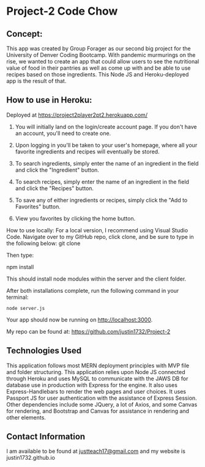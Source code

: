 # Project-2 Code Chow
## Concept:
This app was created by Group Forager as our second big project for the University of Denver Coding Bootcamp. With pandemic murmurings on the rise, we wanted to create an app that could allow users to see the nutritional value of food in their pantries as well as come up with and be able to use recipes based on those ingredients. This Node JS and Heroku-deployed app is the result of that.

## How to use in Heroku:
Deployed at https://project2player2pt2.herokuapp.com/

1.  You will initially land on the login/create account page.  If you don't have an account, you'll need to create one.

2.  Upon logging in you'll be taken to your user's homepage, where all your favorite ingredients and recipes will eventually be stored.

3. To search ingredients, simply enter the name of an ingredient in the field and click the "Ingredient" button.

4. To search recipes, simply enter the name of an ingredient in the field and click the "Recipes" button.

5. To save any of either ingredients or recipes, simply click the "Add to Favorites" button.

6. View you favorites by clicking the home button.
 
 How to use locally:
 For a local version, I recommend using Visual Studio Code. Navigate over to my GitHub repo, click clone, and be sure to type in the following below:
git clone

Then type:

npm install

This should install node modules within the server and the client folder.

After both installations complete, run the following command in your terminal:

```
node server.js
```

Your app should now be running on <http://localhost:3000>.

My repo can be found at:
https://github.com/justin1732/Project-2


## Technologies Used

This application follows most MERN deployment principles with MVP file and folder structuring. This application relies upon Node JS connected through Heroku and uses MySQL to communicate with the JAWS DB for database use in production with Express for the engine. It also uses Express-Handlebars to render the web pages and user choices. It uses Passport JS for user authentication with the assistance of Express Session. Other dependencies  include some JQuery, a lot of Axios, and some Canvas for rendering, and Bootstrap and Canvas for assistance in rendering and other elements.

## Contact Information
I am available to be found at justteach17@gmail.com and my website is justin1732.github.io 
